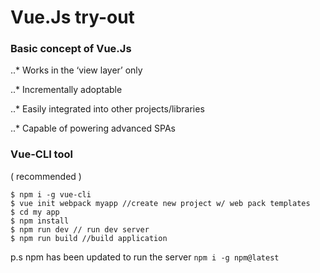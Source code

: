 # Vue.Js try-out

### Basic concept of Vue.Js

..* Works in the ‘view layer’ only

..* Incrementally adoptable

..* Easily integrated into other projects/libraries

..* Capable of powering advanced SPAs

### Vue-CLI tool
( recommended )
```
$ npm i -g vue-cli
$ vue init webpack myapp //create new project w/ web pack templates
$ cd my app
$ npm install
$ npm run dev // run dev server
$ npm run build //build application
```

p.s npm has been updated to run the server ``` npm i -g npm@latest ```
